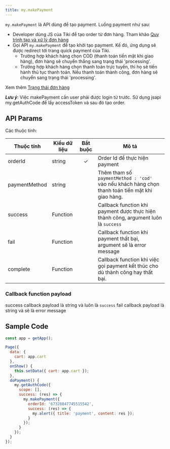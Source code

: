 ```yaml
---
title: my.makePayment
---
```


`my.makePayment` là API dùng để tạo payment. Luồng payment như sau:

- Developer dùng JS của Tiki để tạo order từ đơn hàng. Tham khảo [Quy trình tạo và xử lý đơn hàng](/docs/backend-api/payment/overview)
- Gọi API `my.makePayment` để tạo khởi tạo payment. Kế đó, ứng dụng sẽ được redirect tới trang quick payment của Tiki. 
  - Trường hợp khách hàng chọn COD (thanh toán tiền mặt khi giao hàng), đơn hàng sẽ chuyển thẳng sang trạng thái 'processing'.
  - Trường hợp khách hàng chọn thanh toán trực tuyến, thì họ sẽ tiến hành thủ tục thanh toán. Nếu thanh toán thành công, đơn hàng sẽ chuyển sang trạng thái 'processing'. 

<!--- khi việc khi việc thanh toán hoàn tất sẽ trả về success callback hoặc fail callback. --->

Xem thêm [Trạng thái đơn hàng](/docs/backend-api/payment/order-status)

***Lưu ý***: Việc makePayment cần user phải được login từ trước. Sử dụng jsapi my.getAuthCode để lấy accessToken và sau đó tạo order.

## API Params

Các thuộc tính:

| Thuộc tính    | Kiểu dữ liệu | Bắt buộc | Mô tả                                                                                           |
| ------------- | ------------ | :------: | ----------------------------------------------------------------------------------------------- |
| orderId       | string       |    ✓     | Order Id để thực hiện payment                                                                   |
| paymentMethod | string       |          | Thêm tham số `paymentMethod : 'cod'` vào nếu khách hàng chọn thanh toán tiền mặt khi giao hàng. |
| success       | Function     |          | Callback function khi payment được thực hiện thành công, argument luôn là `success`             |
| fail          | Function     |          | Callback function khi payment thất bại, argument sẽ là error message                            |
| complete      | Function     |          | Callback function khi việc gọi payment kết thúc cho dù thành công hay thất bại.                 |

### Callback function payload

success callback payload là string và luôn là `success`
fail callback payload là string và sẽ là error message

## Sample Code

```js
const app = getApp();

Page({
  data: {
    cart: app.cart
  },
  onShow() {
    this.setData({ cart: app.cart });
  },
  doPayment() {
    my.getAuthCode({
      scope: [],
      success: (res) => {
        my.makePayment({
          orderId: '67328847745515542',
          success: (res) => {
            my.alert({ title: 'payment', content: res });
          }
        });
      }
    });
  }
});
```

